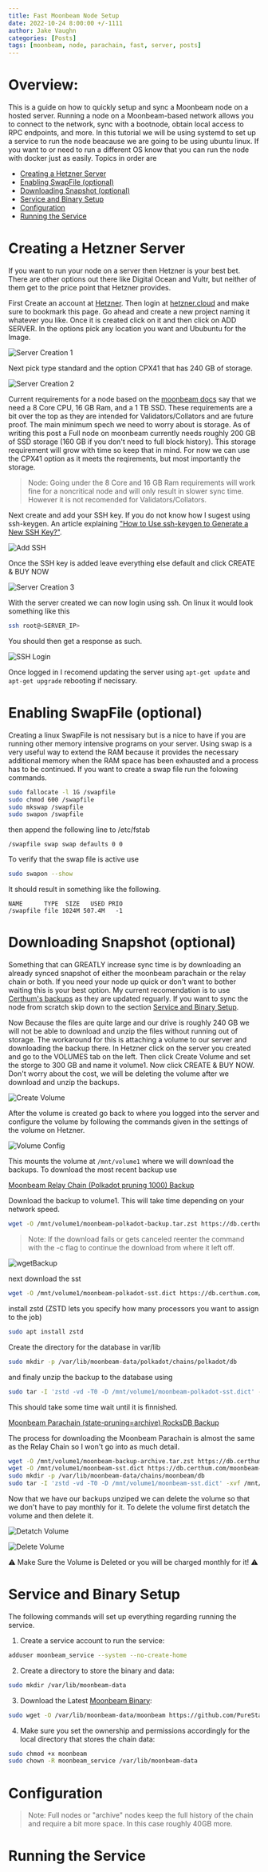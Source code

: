 ```yaml
---
title: Fast Moonbeam Node Setup   
date: 2022-10-24 8:00:00 +/-1111
author: Jake Vaughn
categories: [Posts]
tags: [moonbeam, node, parachain, fast, server, posts]
---
```


# Overview:
This is a guide on how to quickly setup and sync a Moonbeam node on a hosted server. Running a node on a Moonbeam-based network allows you to connect to the network, sync with a bootnode, obtain local access to RPC endpoints, and more. In this tutorial we will be using systemd to set up a service to run the node beacause we are going to be using ubuntu linux. If you want to or need to run a different OS know that you can run the node with docker just as easily.
Topics in order are
- [Creating a Hetzner Server](#creating-a-hetzner-server)
- [Enabling SwapFile (optional)](#enabling-swapfile-optional)
- [Downloading Snapshot (optional)](#downloading-snapshot-optional)
- [Service and Binary Setup](#service-and-binary-setup)
- [Configuration](#configuration)
- [Running the Service](#running-the-service)

# Creating a Hetzner Server
If you want to run your node on a server then Hetzner is your best bet. There are other options out there like Digital Ocean and Vultr, but neither of them get to the price point that Hetzner provides. 

First Create an account at [Hetzner](https://accounts.hetzner.com/signUp). Then login at [hetzner.cloud](https://console.hetzner.cloud/projects) and make sure to bookmark this page. Go ahead and create a new project naming it whatever you like. Once it is created click on it and then click on ADD SERVER. In the options pick any location you want and Ububuntu for the Image.

![Server Creation 1](/images/MoonbeamNode/createServer1.png)

Next pick type standard and the option CPX41 that has 240 GB of storage.

![Server Creation 2](/images/MoonbeamNode/createServer2.png)

Current requirements for a node based on the [moonbeam docs](https://docs.moonbeam.network/node-operators/networks/run-a-node/overview/#requirements) say that we need a 8 Core CPU, 16 GB Ram, and a 1 TB SSD. These requirements are a bit over the top as they are intended for Validators/Collators and are future proof. The main minimum spech we need to worry about is storage. As of writing this post a Full node on moonbeam currently needs roughly 200 GB of SSD storage (160 GB if you don't need to full block history). This storage requirement will grow with time so keep that in mind. For now we can use the CPX41 option as it meets the reqirements, but most importantly the storage.

> Node: Going under the 8 Core and 16 GB Ram requirements will work fine for a noncritical node and will only result in slower sync time. However it is not recomended for Validators/Collators.

Next create and add your SSH key. If you do not know how I sugest using ssh-keygen. An article explaining ["How to Use ssh-keygen to Generate a New SSH Key?"](https://www.ssh.com/academy/ssh/keygen).

![Add SSH](/images/MoonbeamNode/addSSH.png)

Once the SSH key is added leave everything else default and click CREATE & BUY NOW

![Server Creation 3](/images/MoonbeamNode/createServer3.png)

With the server created we can now login using ssh. On linux it would look something like this 

```bash
ssh root@<SERVER_IP>
```

You should then get a response as such.

![SSH Login](/images/MoonbeamNode/sshLogin.png)

Once logged in I recomend updating the server using `apt-get update` and `apt-get upgrade` rebooting if necissary.

# Enabling SwapFile (optional)
Creating a linux SwapFile is not nessisary but is a nice to have if you are running other memory intensive programs on your server. Using swap is a very useful way to extend the RAM because it provides the necessary additional memory when the RAM space has been exhausted and a process has to be continued. If you want to create a swap file run the folowing commands.

```bash
sudo fallocate -l 1G /swapfile
sudo chmod 600 /swapfile
sudo mkswap /swapfile
sudo swapon /swapfile
```
then append the following line to /etc/fstab

`/swapfile swap swap defaults 0 0`

To verify that the swap file is active use

```bash
sudo swapon --show
```

It should result in something like the following.

```console
NAME      TYPE  SIZE   USED PRIO
/swapfile file 1024M 507.4M   -1
```

# Downloading Snapshot (optional)
Something that can GREATLY increase sync time is by downloading an already synced snapshot of either the moonbeam parachain or the relay chain or both. If you need your node up quick or don't want to bother waiting this is your best option. My current recomendation is to use [Certhum's backups](https://www.certhum.com/moonbeam-databases) as they are updated reguarly. If you want to sync the node from scratch skip down to the section [Service and Binary Setup](#service-and-binary-setup).


Now Because the files are quite large and our drive is roughly 240 GB we will not be able to download and unzip the files without running out of storage. The workaround for this is attaching a volume to our server and downloading the backup there. In Hetzner click on the server you created and go to the VOLUMES tab on the left. Then click Create Volume and set the storge to 300 GB and name it volume1. Now click CREATE & BUY NOW. Don't worry about the cost, we will be deleting the volume after we download and unzip the backups.

![Create Volume](/images/MoonbeamNode/createVolume.png)

After the volume is created go back to where you logged into the server and configure the volume by following the commands given in the settings of the volume on Hetzner.

![Volume Config](/images/MoonbeamNode/configVolume.png)

This mounts the volume at `/mnt/volume1` where we will download the backups. To download the most recent backup use


<u> Moonbeam Relay Chain (Polkadot pruning 1000) Backup </u> 

Download the backup to volume1. This will take time depending on your network speed.

```bash
wget -O /mnt/volume1/moonbeam-polkadot-backup.tar.zst https://db.certhum.com/moonbeam-polkadot-backup.tar.zst
```
> Note: If the download fails or gets canceled reenter the command with the -c flag to continue the download from where it left off.

![wgetBackup](/images/MoonbeamNode/wgetBackup.png)

next download the sst

```bash
wget -O /mnt/volume1/moonbeam-polkadot-sst.dict https://db.certhum.com/moonbeam-polkadot-sst.dict
```

install zstd (ZSTD lets you specify how many processors you want to assign to the job)

```bash
sudo apt install zstd
```

Create the directory for the database in var/lib

```bash
sudo mkdir -p /var/lib/moonbeam-data/polkadot/chains/polkadot/db
```

and finaly unzip the backup to the database using

```bash
sudo tar -I 'zstd -vd -T0 -D /mnt/volume1/moonbeam-polkadot-sst.dict' -xvf /mnt/volume1/moonbeam-polkadot-backup.tar.zst -C /var/lib/moonbeam-data/polkadot/chains/polkadot/db --strip-components=7
```

This should take some time wait until it is finnished.


<u> Moonbeam Parachain (state-pruning=archive) RocksDB Backup </u> 

The process for downloading the Moonbeam Parachain is almost the same as the Relay Chain so I won't go into as much detail.

```bash
wget -O /mnt/volume1/moonbeam-backup-archive.tar.zst https://db.certhum.com/moonbeam-backup.tar.zst
wget -O /mnt/volume1/moonbeam-sst.dict https://db.certhum.com/moonbeam-sst.dict
sudo mkdir -p /var/lib/moonbeam-data/chains/moonbeam/db
sudo tar -I 'zstd -vd -T0 -D /mnt/volume1/moonbeam-sst.dict' -xvf /mnt/volume1/moonbeam-backup-archive.tar.zst -C /var/lib/moonbeam-data/chains/moonbeam/db --strip-components=6
```

Now that we have our backups unziped we can delete the volume so that we don't have to pay monthly for it. To delete the volume first detatch the volume and then delete it.

![Detatch Volume](/images/MoonbeamNode/detatchVolume.png)

![Delete Volume](/images/MoonbeamNode/deleteVolume.png)


⚠️ Make Sure the Volume is Deleted or you will be charged monthly for it! ⚠️

# Service and Binary Setup
The following commands will set up everything regarding running the service.

1. Create a service account to run the service:
```bash
adduser moonbeam_service --system --no-create-home
```
2. Create a directory to store the binary and data:
```bash
sudo mkdir /var/lib/moonbeam-data
```
3. Download the Latest [Moonbeam Binary](https://github.com/PureStake/moonbeam/releases):
```bash
sudo wget -O /var/lib/moonbeam-data/moonbeam https://github.com/PureStake/moonbeam/releases/latest/download/moonbeam
```
4. Make sure you set the ownership and permissions accordingly for the local directory that stores the chain data:
```bash
sudo chmod +x moonbeam
sudo chown -R moonbeam_service /var/lib/moonbeam-data
```

# Configuration

> Note: Full nodes or "archive" nodes keep the full history of the chain and require a bit more space. In this case roughly 40GB more.

# Running the Service